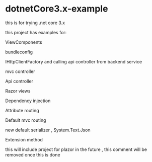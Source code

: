 # dotnetCore3.x-example
this is for trying .net core 3.x

this project has examples for:

ViewComponents 

bundleconfig

IHttpClientFactory and calling api controller from backend service

mvc controller 

Api controller 

Razor views 

Dependency injection 

Attribute routing 

Default mvc routing 

new default serializer , System.Text.Json

Extension method

this will include project for plazor in the future , this comment will be removed once this is done 

